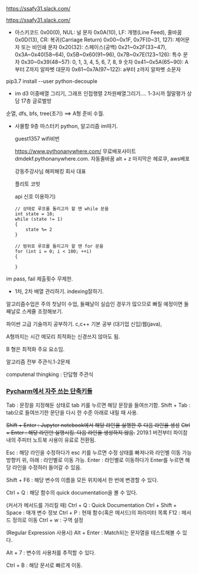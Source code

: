 https://ssafy31.slack.com/

https://ssafy31.slack.com/

- 아스키코드
  0x00(0), NUL: 널 문자
  0x0A(10), LF: 개행(Line Feed), 줄바꿈
  0x0D(13), CR: 복귀(Carriage Return)
  0x00~0x1F, 0x7F(0~31, 127): 제어문자 또는 비인쇄 문자
  0x20(32): 스페이스(공백)
  0x21~0x2F(33~47), 0x3A~0x40(58~64), 0x5B~0x60(91~96), 0x7B~0x7E(123~126): 특수 문자
  0x30~0x39(48~57): 0, 1, 3, 4, 5, 6, 7, 8, 9 숫자
  0x41~0x5A(65~90): A부터 Z까지 알파벳 대문자
  0x61~0x7A(97~122): a부터 z까지 알파벳 소문자

pip3.7 install --user python-decouple 

- im d3
  이중배열 그리기, 그래프 인접행렬 2차원배열그리기....
  1-3시까
   월말평가
  상담 17층 글로벌방

순열, dfs, bfs, tree(초기) ==> A형 준비 수월.

- 사물함 9층 마스터키
  python, 알고리즘 im따기.

  guest1357 wifi비번

  https://www.pythonanywhere.com/
  무료배포사이트
  dmdekf.pythonanywhere.com.
  자동줄바꿈 alt + z
  마지막은 헤로쿠, aws배포

  강동주강사님
  해피해킹 회사 대표

  플리토 코빗

  api 신호 이용하기)

      // 상태로 루프를 돌리고자 할 땐 while 문을
      int state = 10;
      while (state != 1)
      {
          state %= 2
      }
      
      // 범위로 루프를 돌리고자 할 땐 for 문을
      for (int i = 0; i < 100; ++i)
      {
      
      }

im pass, fail 제출횟수 무제한. 

- 1차, 2차 배열 관리하기. indexing잘하기.

알고리즘수업은 주의 첫날이 수업, 둘째날이 실습인 경우가 많으므로 빠질 예정이면 둘째날로 스케쥴 조정해보기.

파이썬 고급 기술까지 공부하기. c,c++ 기본 공부 (대기업 신입)웹(java),

A형까지는 시간 메모리 최적화는 신경쓰지 않아도 됨.

B 형은 최적화 주요 요소임.

알고리즘 전부 주관식.1-2문제

computenal thingking : 단답형 주관식 



### [Pycharm에서 자주 쓰는 단축키들](http://pertinency.blogspot.com/2018/10/pycharm.html)

Tab : 문장을 지정해둔 상태로 tab 키를 누르면 해당 문장을 들여쓰기함.
Shift + Tab : tab으로 들여쓰기한 문단을 다시 한 수준 아래로 내릴 때 사용.

~~Shift + Enter : Jupyter notebook에서 해당 라인을 실행한 후 다음 라인을 생성~~
~~Ctrl + Enter : 해당 라인만 실행시킴. 다음 라인을 생성하지 않음.~~
2019.1 버전부터 파이참 내의 주피터 노트북 사용이 유료로 전환됨.

Esc : 해당 라인을 수정하다가 esc 키를 누르면 수정 상태를 빠져나와 라인별 이동 가능
방향키 위, 아래 : 라인별로 이동 가능.
Enter : 라인별로 이동하다가 Enter를 누르면 해당 라인을 수정하러 들어갈 수 있음.

Shift + F6 : 해당 변수의 이름을 모든 위치에서 한 번에 변경할 수 있다.

Ctrl + Q : 해당 함수의 quick documentation을 볼 수 있다.

(커서가 메서드를 가리킬 때)
Ctrl + Q : Quick Documentation
Ctrl + Shift + Space : 매개 변수 정보
Ctrl + P : 현재 함수(혹은 메서드)의 파라미터 목록
F12 : 메서드 정의로 이동
Ctrl + w : 구역 설정

(Regular Expression 사용시)
Alt + Enter : Match되는 문자열을 테스트해볼 수 있다.

Alt + 7 : 변수의 사용처를 추적할 수 있다.

Ctrl + B : 해당 문서로 빠르게 이동.




